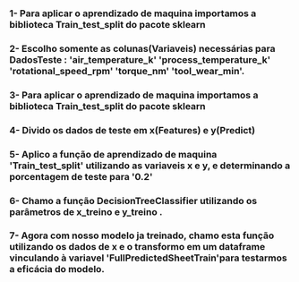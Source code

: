### 1- Para aplicar o aprendizado de maquina importamos a biblioteca Train_test_split do pacote sklearn

### 2- Escolho somente as colunas(Variaveis) necessárias para DadosTeste : 'air_temperature_k' 'process_temperature_k' 'rotational_speed_rpm' 'torque_nm' 'tool_wear_min'.

### 3- Para aplicar o aprendizado de maquina importamos a biblioteca Train_test_split do pacote sklearn

### 4- Divido os dados de teste em x(Features) e y(Predict)

### 5- Aplico a função de aprendizado de maquina 'Train_test_split' utilizando as variaveis x e y, e determinando a porcentagem de teste para '0.2'

### 6- Chamo a função DecisionTreeClassifier utilizando os parâmetros de x_treino e y_treino .

### 7- Agora com nosso modelo ja treinado, chamo esta função utilizando os dados de x e o transformo em um dataframe vinculando à variavel 'FullPredictedSheetTrain'para testarmos a eficácia do modelo.
